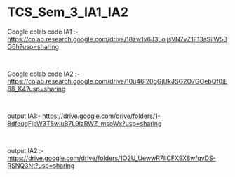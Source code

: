 # TCS_Sem_3_IA1_IA2

Google colab code IA1 :- https://colab.research.google.com/drive/18zw1v6J3LoijsVN7vZ1F13aSilW5BG6h?usp=sharing

<br/>

Google colab code IA2 :- https://colab.research.google.com/drive/10u46I20gGjUkJSG2O7GOebQf0jE88_K4?usp=sharing

<br/>

output IA1:- https://drive.google.com/drive/folders/1-8dfeugFjbW3T5wIuB7L9lzRWZ_msoWx?usp=sharing

<br/>

output IA2 :- https://drive.google.com/drive/folders/1O2U_UewwR7IlCFX9X8wfqvDS-RSNQ3Nt?usp=sharing

<br/>
